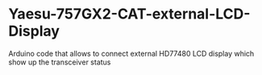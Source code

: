 # Yaesu-757GX2-CAT-external-LCD-Display
Arduino code that allows to connect external HD77480 LCD display which show up the transceiver status
